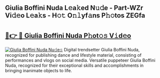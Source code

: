 ## Giulia Boffini Nuda L𝚎a𝚔ed N𝚞𝚍e - Part-WZr Vi𝚍𝚎o L𝚎a𝚔s - H𝚘𝚝 O𝚗𝚕yf𝚊ns P𝚑𝚘tos ZEGfa

# <h2><a href="http://kfdbv61.oniu.top/?m=Giulia+Boffini+Nuda">🔗👉 🔴 Giulia Boffini Nuda P𝚑ot𝚘𝚜 V𝚒d𝚎o</a></h2>

[![Giulia Boffini Nuda Nu𝚍e𝚜](https://i.imgur.com/0qMVB7G.gif)](http://kfdbv61.oniu.top/?m=Giulia+Boffini+Nuda)
Digital trendsetter Giulia Boffini Nuda, recognized for publishing dance and lifestyle material, consisting of performances and vlogs on social media. Versatile puppeteer Giulia Boffini Nuda, recognized for their exceptional skills and accomplishments in bringing inanimate objects to life.  
